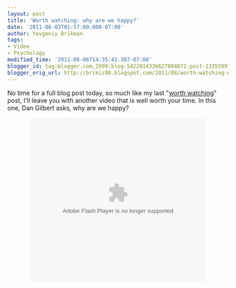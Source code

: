```yaml
---
layout: post
title: 'Worth watching: why are we happy?'
date: '2011-08-03T01:57:00.000-07:00'
author: Yevgeniy Brikman
tags:
- Video
- Psychology
modified_time: '2011-08-06T14:35:42.387-07:00'
blogger_id: tag:blogger.com,1999:blog-5422014336627804072.post-1335599737311602173
blogger_orig_url: http://brikis98.blogspot.com/2011/08/worth-watching-why-are-we-happy.html
---
```


No time for a full blog post today, so much like my last "[worth 
watching](http://brikis98.blogspot.com/2011/07/worth-watching-pale-blue-dot.html)" 
post, I'll leave you with another video that is well worth your time. In this 
one, Dan Gilbert asks, why are we happy? 

<div style="text-align: center;"><object height="374" width="398"><param 
name="movie" 
value="http://video.ted.com/assets/player/swf/EmbedPlayer.swf"></param><param 
name="allowFullScreen" value="true" /><param name="allowScriptAccess" 
value="always"/><param name="wmode" value="transparent"></param><param 
name="bgColor" value="#ffffff"></param><param name="flashvars" 
value="vu=http://video.ted.com/talk/stream/2004/Blank/DanGilbert_2004-320k.mp4&su=http://images.ted.com/images/ted/tedindex/embed-posters/DanGilbert-2004.embed_thumbnail.jpg&vw=384&vh=288&ap=0&ti=97&lang=eng&introDuration=15330&adDuration=4000&postAdDuration=830&adKeys=talk=dan_gilbert_asks_why_are_we_happy;year=2004;theme=what_makes_us_happy;theme=how_the_mind_works;event=TED2004;tag=Culture;tag=Science;tag=brain;tag=choice;tag=evolution;tag=happiness;tag=psychology;&preAdTag=tconf.ted/embed;tile=1;sz=512x288;" 
/><embed src="http://video.ted.com/assets/player/swf/EmbedPlayer.swf" 
pluginspace="http://www.macromedia.com/go/getflashplayer" 
type="application/x-shockwave-flash" wmode="transparent" bgColor="#ffffff" 
width="398" height="374" allowFullScreen="true" allowScriptAccess="always" 
flashvars="vu=http://video.ted.com/talk/stream/2004/Blank/DanGilbert_2004-320k.mp4&su=http://images.ted.com/images/ted/tedindex/embed-posters/DanGilbert-2004.embed_thumbnail.jpg&vw=384&vh=288&ap=0&ti=97&lang=eng&introDuration=15330&adDuration=4000&postAdDuration=830&adKeys=talk=dan_gilbert_asks_why_are_we_happy;year=2004;theme=what_makes_us_happy;theme=how_the_mind_works;event=TED2004;tag=Culture;tag=Science;tag=brain;tag=choice;tag=evolution;tag=happiness;tag=psychology;&preAdTag=tconf.ted/embed;tile=1;sz=512x288;"></embed></object> 